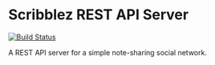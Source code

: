 # Scribblez REST API Server

[![Build Status](https://travis-ci.org/thebinarypenguin/scribblez-rest-api-server.svg?branch=master)](https://travis-ci.org/thebinarypenguin/scribblez-rest-api-server)

A REST API server for a simple note-sharing social network.
